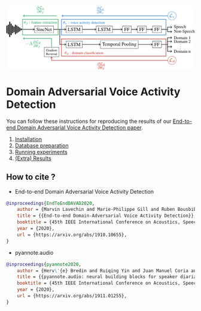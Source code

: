 ![](./docs/architecture.png)

# Domain Adversarial Voice Activity Detection

You can follow these instructions for reproducing the results of our [End-to-end Domain Adversarial Voice Activity Detection paper](https://arxiv.org/abs/1910.10655).

1) [Installation](./docs/installation.md)
2) [Database preparation](./docs/database.md)
3) [Running experiments](./docs/experiments.md)
4) [(Extra) Results](./docs/results.md)

## How to cite ?
- End-to-end Domain Adversarial Voice Activity Detection

```bibtex
@inproceedings{EndToEndDAVAD2020,
    author = {Marvin Lavechin and Marie-Philippe Gill and Ruben Bousbib and Herv\'{e} Bredin and Leibny Paola Garcia-Perera},
    title = {{End-to-end Domain-Adversarial Voice Activity Detection}},
    booktitle = {45th IEEE International Conference on Acoustics, Speech and Signal Processing, ICASSP 2020},
    year = {2020},
    url = {https://arxiv.org/abs/1910.10655},
}
```

- pyannote.audio

```bibtex
@inproceedings{pyannote2020,
    author = {Herv\'{e} Bredin and Ruiqing Yin and Juan Manuel Coria and Gregory Gelly and Pavel Korshunov and Marvin Lavechin and Diego Fustes and Hadrien Titeux and Wassim Bouaziz and Marie-Philippe Gill},
    title = {{pyannote.audio: neural building blocks for speaker diarization}},
    booktitle = {45th IEEE International Conference on Acoustics, Speech and Signal Processing, ICASSP 2020},
    year = {2020},
    url = {https://arxiv.org/abs/1911.01255},
}
```
